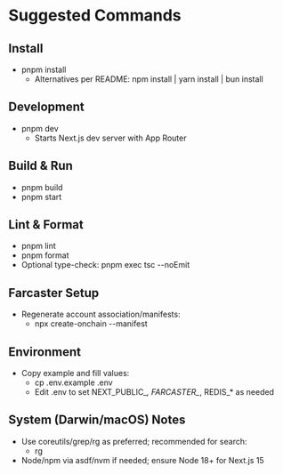 # Suggested Commands

## Install
- pnpm install
  - Alternatives per README: npm install | yarn install | bun install

## Development
- pnpm dev
  - Starts Next.js dev server with App Router

## Build & Run
- pnpm build
- pnpm start

## Lint & Format
- pnpm lint
- pnpm format
- Optional type-check: pnpm exec tsc --noEmit

## Farcaster Setup
- Regenerate account association/manifests:
  - npx create-onchain --manifest

## Environment
- Copy example and fill values:
  - cp .env.example .env
  - Edit .env to set NEXT_PUBLIC_*, FARCASTER_*, REDIS_* as needed

## System (Darwin/macOS) Notes
- Use coreutils/grep/rg as preferred; recommended for search:
  - rg <pattern>
- Node/npm via asdf/nvm if needed; ensure Node 18+ for Next.js 15
